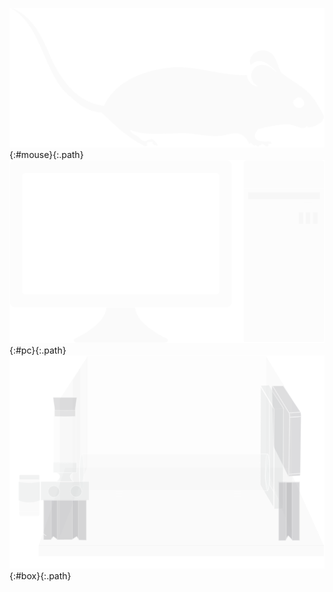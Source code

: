 ![](./images/paths/mouse.svg){:#mouse}{:.path}
![](./images/paths/PC.svg){:#pc}{:.path}
![](./images/paths/box.svg){:#box}{:.path}
